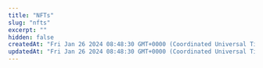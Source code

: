 ```yaml
---
title: "NFTs"
slug: "nfts"
excerpt: ""
hidden: false
createdAt: "Fri Jan 26 2024 08:48:30 GMT+0000 (Coordinated Universal Time)"
updatedAt: "Fri Jan 26 2024 08:48:30 GMT+0000 (Coordinated Universal Time)"
---
```


